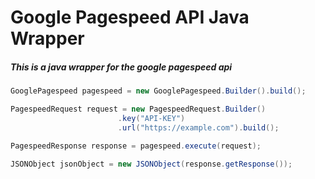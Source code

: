 # Google Pagespeed API Java Wrapper

##### This is a java wrapper for the google pagespeed api

```java
GooglePagespeed pagespeed = new GooglePagespeed.Builder().build();

PagespeedRequest request = new PagespeedRequest.Builder()
                        .key("API-KEY")
                        .url("https://example.com").build();

PagespeedResponse response = pagespeed.execute(request);

JSONObject jsonObject = new JSONObject(response.getResponse());

```